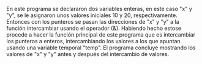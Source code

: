 En este programa se declararon dos variables enteras, en este caso  "x" y "y", se le asignaron unos valores iniciales 10 y 20, respectivamente.
Entonces con los punteros se pasan las direcciones de "x" y "y" a la función intercambiar usando el operador (&).
Habiendo hecho estose procede a hacer la función principal de este programa que es intercambiar los punteros a enteros, intercambiando los valores a los que apuntan usando una variable temporal "temp".
El programa concluye mostrando los valores de "x" y "y" antes y después del intercambio de valores.
